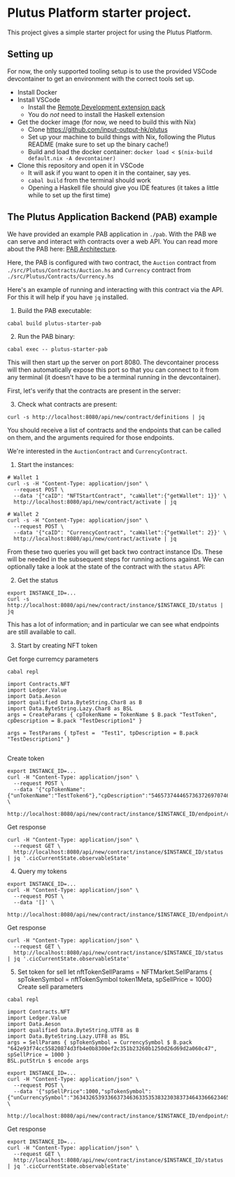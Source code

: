 # Plutus Platform starter project.

This project gives a simple starter project for using the Plutus Platform.

## Setting up

For now, the only supported tooling setup is to use the provided VSCode devcontainer to get an environment with the correct tools set up.

- Install Docker
- Install VSCode
  - Install the [Remote Development extension pack](https://marketplace.visualstudio.com/items?itemName=ms-vscode-remote.vscode-remote-extensionpack)
  - You do *not* need to install the Haskell extension
- Get the docker image (for now, we need to build this with Nix)
  - Clone https://github.com/input-output-hk/plutus 
  - Set up your machine to build things with Nix, following the Plutus README (make sure to set up the binary cache!)
  - Build and load the docker container: `docker load < $(nix-build default.nix -A devcontainer)`
- Clone this repository and open it in VSCode
  - It will ask if you want to open it in the container, say yes.
  - `cabal build` from the terminal should work
  - Opening a Haskell file should give you IDE features (it takes a little while to set up the first time)


## The Plutus Application Backend (PAB) example

We have provided an example PAB application in `./pab`. With the PAB we can serve and interact
with contracts over a web API. You can read more about the PAB here: [PAB Architecture](https://github.com/input-output-hk/plutus/blob/master/plutus-pab/ARCHITECTURE.adoc).

Here, the PAB is configured with two contract, the `Auction` contract from `./src/Plutus/Contracts/Auction.hs` and `Currency` contract from `./src/Plutus/Contracts/Currency.hs`

Here's an example of running and interacting with this contract via the API. For this it will help if you
have `jq` installed.

1. Build the PAB executable:

```
cabal build plutus-starter-pab
```

2. Run the PAB binary:

```
cabal exec -- plutus-starter-pab
````

This will then start up the server on port 8080. The devcontainer process will then automatically expose this port so that you can connect to it from any terminal (it doesn't have to be a terminal running in the devcontainer).

First, let's verify that the contracts are present in the server:

3. Check what contracts are present:

```
curl -s http://localhost:8080/api/new/contract/definitions | jq
```

You should receive a list of contracts and the endpoints that can be called on them, and the arguments
required for those endpoints.

We're interested in the `AuctionContract` and `CurrencyContract`.


1. Start the instances:

```
# Wallet 1
curl -s -H "Content-Type: application/json" \
  --request POST \
  --data '{"caID": "NFTStartContract", "caWallet":{"getWallet": 1}}' \
  http://localhost:8080/api/new/contract/activate | jq

# Wallet 2
curl -s -H "Content-Type: application/json" \
  --request POST \
  --data '{"caID": "CurrencyContract", "caWallet":{"getWallet": 2}}' \
  http://localhost:8080/api/new/contract/activate | jq
```

From these two queries you will get back two contract instance IDs. These will be needed
in the subsequent steps for running actions against. We can optionally take a look at the state
of the contract with the `status` API:

2. Get the status

```
export INSTANCE_ID=...
curl -s http://localhost:8080/api/new/contract/instance/$INSTANCE_ID/status | jq
```

This has a lot of information; and in particular we can see what endpoints are still available
to call.

3. Start by creating NFT token

Get forge curremcy parameters

```
cabal repl

import Contracts.NFT
import Ledger.Value   
import Data.Aeson
import qualified Data.ByteString.Char8 as B
import Data.ByteString.Lazy.Char8 as BSL
args = CreateParams { cpTokenName = TokenName $ B.pack "TestToken", cpDescription = B.pack "TestDescription1" }

args = TestParams { tpTest =  "Test1", tpDescription = B.pack "TestDescription1" }


```
Create token
```
export INSTANCE_ID=...
curl -H "Content-Type: application/json" \
  --request POST \
  --data '{"cpTokenName":{"unTokenName":"TestToken6"},"cpDescription":"546573744465736372697074696f6e"}' \
  http://localhost:8080/api/new/contract/instance/$INSTANCE_ID/endpoint/create
```

Get response
```
curl -H "Content-Type: application/json" \
  --request GET \
  http://localhost:8080/api/new/contract/instance/$INSTANCE_ID/status | jq '.cicCurrentState.observableState'
```

4. Query my tokens
```
export INSTANCE_ID=...
curl -H "Content-Type: application/json" \
  --request POST \
  --data '[]' \
  http://localhost:8080/api/new/contract/instance/$INSTANCE_ID/endpoint/userNftTokens
```

Get response
```
curl -H "Content-Type: application/json" \
  --request GET \
  http://localhost:8080/api/new/contract/instance/$INSTANCE_ID/status | jq '.cicCurrentState.observableState'
```

5. Set token for sell
    let nftTokenSellParams = NFTMarket.SellParams { spTokenSymbol = nftTokenSymbol token1Meta, spSellPrice = 1000}
Create sell parameters
```
cabal repl

import Contracts.NFT
import Ledger.Value   
import Data.Aeson
import qualified Data.ByteString.UTF8 as B
import Data.ByteString.Lazy.UTF8 as BSL
args = SellParams { spTokenSymbol = CurrencySymbol $ B.pack "642e93f74cc55820874d3fb4e0b8300ef2c351b23260b1250d26d69d2a060c47", spSellPrice = 1000 }
BSL.putStrLn $ encode args
```

```
export INSTANCE_ID=...
curl -H "Content-Type: application/json" \
  --request POST \
  --data '{"spSellPrice":1000,"spTokenSymbol":{"unCurrencySymbol":"36343265393366373463633535383230383734643366623465306238333030656632633335316232333236306231323530643236643639643261303630633437"}}' \
  http://localhost:8080/api/new/contract/instance/$INSTANCE_ID/endpoint/sell
```

Get response
```
export INSTANCE_ID=...
curl -H "Content-Type: application/json" \
  --request GET \
  http://localhost:8080/api/new/contract/instance/$INSTANCE_ID/status | jq '.cicCurrentState.observableState'
```